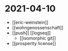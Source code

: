 # 2021-04-10

- [[eric-weinstein]]
- [[wohngenossenschaft]]
- [[push]] [[logseq]]
  - [[isomorphic git]]
- [[prosperity license]]